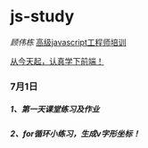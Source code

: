 # js-study  
*顾伟栋*
<u>高级javascript工程师培训</u>

<u>从今天起，认真学下前端！</u>

### 7月1日

##### 1、第一天课堂练习及作业

##### 2、for循环小练习，生成v字形坐标！